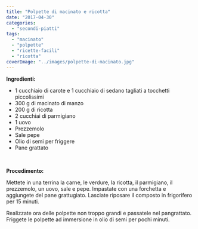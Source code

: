 ```yaml
---
title: "Polpette di macinato e ricotta"
date: "2017-04-30"
categories: 
  - "secondi-piatti"
tags: 
  - "macinato"
  - "polpette"
  - "ricette-facili"
  - "ricotta"
coverImage: "../images/polpette-di-macinato.jpg"
---
```


**Ingredienti:**

- 1 cucchiaio di carote e 1 cucchiaio di sedano tagliati a tocchetti piccolissimi
- 300 g di macinato di manzo
- 200 g di ricotta
- 2 cucchiai di parmigiano
- 1 uovo
- Prezzemolo
- Sale pepe
- Olio di semi per friggere
- Pane grattato

 

**Procedimento:**

Mettete in una terrina la carne, le verdure, la ricotta, il parmigiano, il prezzemolo, un uovo, sale e pepe. Impastate con una forchetta e aggiungete del pane grattugiato. Lasciate riposare il composto in frigorifero per 15 minuti.

Realizzate ora delle polpette non troppo grandi e passatele nel pangrattato. Friggete le polpette ad immersione in olio di semi per pochi minuti.
